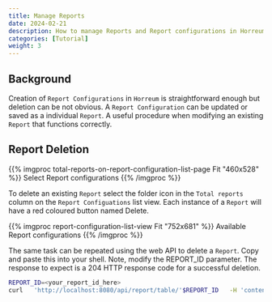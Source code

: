 ```yaml
---
title: Manage Reports
date: 2024-02-21
description: How to manage Reports and Report configurations in Horreum
categories: [Tutorial]
weight: 3
---
```


## Background

Creation of `Report Configurations` in `Horreum` is straightforward enough but deletion can be not obvious. A `Report Configuration` can be updated or saved as a individual `Report`. A useful procedure when modifying an existing `Report` that functions correctly.

## Report Deletion

{{% imgproc total-reports-on-report-configuration-list-page Fit "460x528" %}}
Select Report configurations
{{% /imgproc %}}

To delete an existing `Report` select the folder icon in the `Total reports` column on the `Report Configuations` list view. Each instance of a `Report` will have a red coloured button named Delete.

{{% imgproc report-configuration-list-view Fit "752x681" %}}
Available Report configurations
{{% /imgproc %}}

The same task can be repeated using the web API to delete a `Report`. Copy and paste this into your shell. Note, modify the REPORT_ID parameter. The response to expect is a 204 HTTP response code for a successful deletion.

```bash
REPORT_ID=<your_report_id_here>
curl   'http://localhost:8080/api/report/table/'$REPORT_ID   -H 'content-type: application/json' -H 'X-Horreum-API-Key: '$API_KEY --request DELETE -v
```
